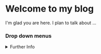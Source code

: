 # Welcome to my blog

I'm glad you are here. I plan to talk about ...

### Drop down menus

<details>
  <summary>Further Info</summary>
  <hr>
  
  #### Further Info
  **Action checklist**
  - [ ] Make checklist
  - [ ] GTD
  - [ ] Read manual
  
</details>
  

